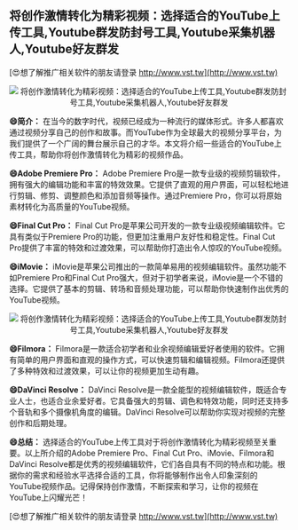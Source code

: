 ## **将创作激情转化为精彩视频：选择适合的YouTube上传工具,Youtube群发防封号工具,Youtube采集机器人,Youtube好友群发**

[😍想了解推广相关软件的朋友请登录 http://www.vst.tw](http://www.vst.tw)

 <center><img src="https://vst.tw/MP4/tuiguang/png/2.png" alt="将创作激情转化为精彩视频：选择适合的YouTube上传工具,Youtube群发防封号工具,Youtube采集机器人,Youtube好友群发"></center>

**😄简介：**
在当今的数字时代，视频已经成为一种流行的媒体形式。许多人都喜欢通过视频分享自己的创作和故事。而YouTube作为全球最大的视频分享平台，为我们提供了一个广阔的舞台展示自己的才华。本文将介绍一些适合的YouTube上传工具，帮助你将创作激情转化为精彩的视频作品。

**😄Adobe Premiere Pro：**
Adobe Premiere Pro是一款专业级的视频剪辑软件，拥有强大的编辑功能和丰富的特效效果。它提供了直观的用户界面，可以轻松地进行剪辑、修剪、调整颜色和添加音频等操作。通过Premiere Pro，你可以将原始素材转化为高质量的YouTube视频。

**😄Final Cut Pro：**
Final Cut Pro是苹果公司开发的一款专业级视频编辑软件。它具有类似于Premiere Pro的功能，但更加注重用户友好性和稳定性。Final Cut Pro提供了丰富的特效和过渡效果，可以帮助你打造出令人惊叹的YouTube视频。

**😄iMovie：**
iMovie是苹果公司推出的一款简单易用的视频编辑软件。虽然功能不如Premiere Pro和Final Cut Pro强大，但对于初学者来说，iMovie是一个不错的选择。它提供了基本的剪辑、转场和音频处理功能，可以帮助你快速制作出优秀的YouTube视频。

 <center><img src="https://vst.tw/MP4/tuiguang/png/6.png" alt="将创作激情转化为精彩视频：选择适合的YouTube上传工具,Youtube群发防封号工具,Youtube采集机器人,Youtube好友群发"></center>

**😄Filmora：**
Filmora是一款适合初学者和业余视频编辑爱好者使用的软件。它拥有简单的用户界面和直观的操作方式，可以快速剪辑和编辑视频。Filmora还提供了多种特效和过渡效果，可以让你的视频更加生动有趣。

**😄DaVinci Resolve：**
DaVinci Resolve是一款全能型的视频编辑软件，既适合专业人士，也适合业余爱好者。它具备强大的剪辑、调色和特效功能，同时还支持多个音轨和多个摄像机角度的编辑。DaVinci Resolve可以帮助你实现对视频的完整创作和后期处理。

**😄总结：**
选择适合的YouTube上传工具对于将创作激情转化为精彩视频至关重要。以上所介绍的Adobe Premiere Pro、Final Cut Pro、iMovie、Filmora和DaVinci Resolve都是优秀的视频编辑软件，它们各自具有不同的特点和功能。根据你的需求和经验水平选择合适的工具，你将能够制作出令人印象深刻的YouTube视频作品。记得保持创作激情，不断探索和学习，让你的视频在YouTube上闪耀光芒！

[😍想了解推广相关软件的朋友请登录 http://www.vst.tw](http://www.vst.tw)



